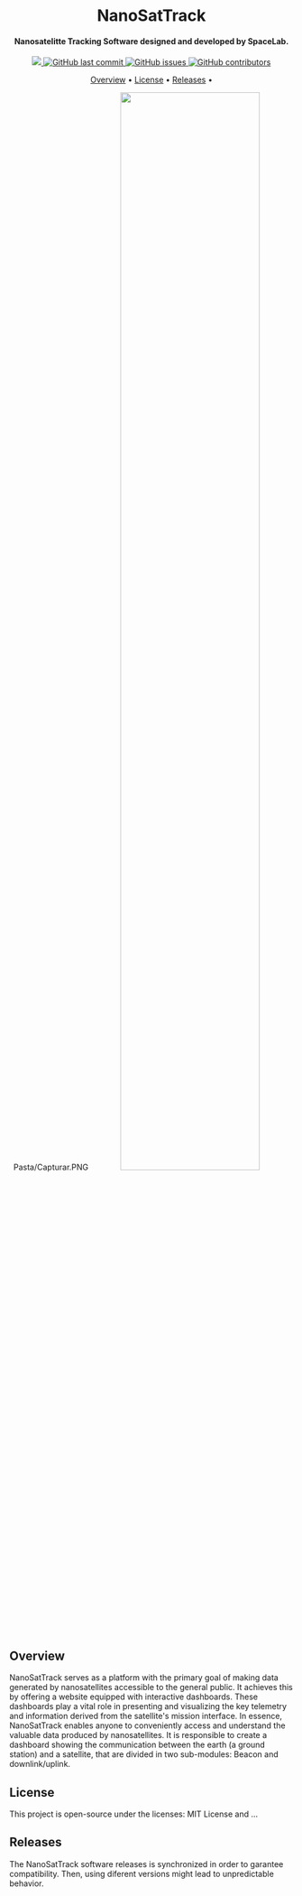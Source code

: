 <h1 align="center">
     NanoSatTrack
    <br>
</h1>

<h4 align="center">Nanosatelitte Tracking Software designed and developed by SpaceLab.</h4>

<p align="center">
    <a href="https://github.com/spacelab-ufsc/spacelab#versioning">
        <img src="https://img.shields.io/badge/status-in%20development-red?style=for-the-badge">
    </a>
    <a href="https://github.com/spacelab-ufsc/ttc2/commits/master">
        <img alt="GitHub last commit" src="https://img.shields.io/github/last-commit/spacelab-ufsc/ttc2?style=for-the-badge">
    </a>
    <a href="https://github.com/spacelab-ufsc/ttc2/issues">
        <img alt="GitHub issues" src="https://img.shields.io/github/issues/spacelab-ufsc/ttc?style=for-the-badge">
    </a>
    <a href="https://github.com/spacelab-ufsc/ttc2/graphs/contributors">
        <img alt="GitHub contributors" src="https://img.shields.io/github/contributors/spacelab-ufsc/ttc2?color=yellow&style=for-the-badge">
    </a>
</p>

<p align="center">
    <a href="#overview">Overview</a> •
    <a href="#license">License</a> •
    <a href="#releases">Releases</a> •
</p>

<p align="center">
     Pasta/Capturar.PNG
    <img width="70%" src="https://github.com/kiqsmg/NanoSatTrack/Pasta/Capturar.PNG">
</p>

## Overview

NanoSatTrack serves as a platform with the primary goal of making data generated by nanosatellites accessible to the general public. It achieves this by offering a website equipped with interactive dashboards. These dashboards play a vital role in presenting and visualizing the key telemetry and information derived from the satellite's mission interface. In essence, NanoSatTrack enables anyone to conveniently access and understand the valuable data produced by nanosatellites.
It is responsible to create a dashboard showing the communication between the earth (a ground station) and a satellite, that are divided in two sub-modules: Beacon and downlink/uplink.

## License

This project is open-source under the licenses: MIT License and ...

## Releases

The NanoSatTrack software releases is synchronized in order to garantee compatibility. Then, using diferent versions might lead to unpredictable behavior.
